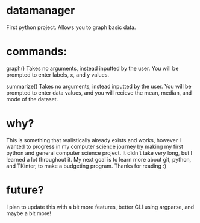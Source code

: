 # datamanager
First python project. Allows you to graph basic data. 

# commands:

graph() Takes no arguments, instead inputted by the user. You will be prompted to enter labels, x, and y values.

summarize() Takes no arguments, instead inputted by the user. You will be prompted to enter data values, and you will recieve the mean, median, and mode of the dataset.

# why?

This is something that realistically already exists and works, however I wanted to progress in my computer science journey by making my first python and general computer science project. It didn't take very long, but I learned a lot throughout it. My next goal is to learn more about git, python, and TKinter, to make a budgeting program. Thanks for reading :)

# future?

I plan to update this with a bit more features, better CLI using argparse, and maybe a bit more!
